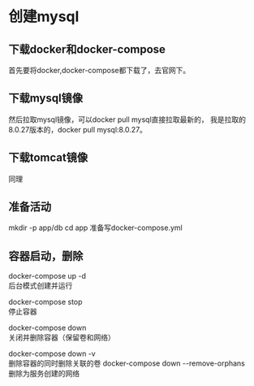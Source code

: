 # 创建mysql

## 下载docker和docker-compose
首先要将docker,docker-compose都下载了，去官网下。

## 下载mysql镜像
然后拉取mysql镜像，可以docker pull mysql直接拉取最新的，
我是拉取的8.0.27版本的，docker pull mysql:8.0.27。

## 下载tomcat镜像
同理

## 准备活动
mkdir -p app/db
cd app
准备写docker-compose.yml

## 容器启动，删除
docker-compose up -d <br>
后台模式创建并运行

docker-compose stop <br>
停止容器

docker-compose down <br>
关闭并删除容器（保留卷和网络）

docker-compose down -v <br>
删除容器的同时删除关联的卷
docker-compose down --remove-orphans <br>
删除为服务创建的网络